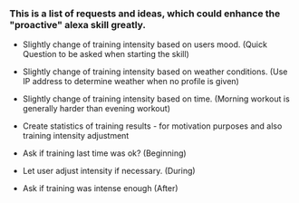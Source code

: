 ### This is a list of requests and ideas, which could enhance the "proactive" alexa skill greatly.

* Slightly change of training intensity based on users mood. (Quick Question to be asked when starting the skill) 

* Slightly change of training intensity based on weather conditions. (Use IP address to determine weather when no profile is given)

* Slightly change of training intensity based on time. (Morning workout is generally harder than evening workout)

* Create statistics of training results - for motivation purposes and also training intensity adjustment 

* Ask if training last time was ok? (Beginning) 

* Let user adjust intensity if necessary. (During) 

* Ask if training was intense enough (After) 
